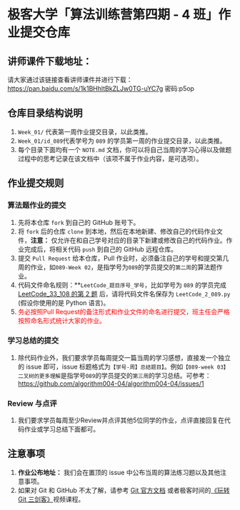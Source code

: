 # 极客大学「算法训练营第四期 - 4 班」作业提交仓库

## 讲师课件下载地址：

请大家通过该链接查看讲师课件并进行下载：https://pan.baidu.com/s/1k1BHhltBkZLJw0TG-uYC7g 密码:p5op

## 仓库目录结构说明

1. `Week_01/` 代表第一周作业提交目录，以此类推。
2. `Week_01/id_089`代表学号为 `089` 的学员第一周的作业提交目录，以此类推。
3. 每个目录下面均有一个 `NOTE.md` 文档，你可以将自己当周的学习心得以及做题过程中的思考记录在该文档中（该项不属于作业内容，是可选项）。

## 作业提交规则

### 算法题作业的提交
1. 先将本仓库 `fork` 到自己的 GitHub 账号下。
2. 将 `fork` 后的仓库 `clone` 到本地，然后在本地新建、修改自己的代码作业文件，**注意：** 仅允许在和自己学号对应的目录下新建或修改自己的代码作业。作业完成后，将相关代码 `push` 到自己的 GitHub 远程仓库。
3. 提交 `Pull Request` 给本仓库，Pull 作业时，必须备注自己的学号和提交第几周的作业，如`089-Week 02`，是指学号为`089`的学员提交的`第二周`的算法题作业。
4. 代码文件命名规则：**`LeetCode_题目序号_学号`，比如学号为 `089` 的学员完成 [LeetCode_33_108 的第 2 题](https://leetcode.com/problems/add-two-numbers/description/) 后，请将代码文件名保存为  `LeetCode_2_089.py` (假设你使用的是 Python 语言)。
5. <font color='red'> 务必按照Pull Request的备注形式和作业文件的命名进行提交，班主任会严格按照命名形式统计大家的作业。 </font>

### 学习总结的提交
1. 除代码作业外，我们要求学员每周提交一篇当周的学习感想，直接发一个独立的 issue 即可，issue 标题格式为`【学号-周】总结题目】`。例如`【089-week 03】二叉树的更多理解`是指学号`089`的学员提交的`第三周`的学习总结。可参考：https://github.com/algorithm004-04/algorithm004-04/issues/1

### Review 与点评
1. 我们要求学员每周至少Review并点评其他5位同学的作业，点评直接回复在代码作业或学习总结下面都可。

## 注意事项
1. **作业公布地址：** 我们会在置顶的 issue 中公布当周的算法练习题以及其他注意事项。
2. 如果对 Git 和 GitHub 不太了解，请参考 [Git 官方文档](https://git-scm.com/book/zh/v2) 或者极客时间的[《玩转 Git 三剑客》](https://time.geekbang.org/course/intro/145)视频课程。
